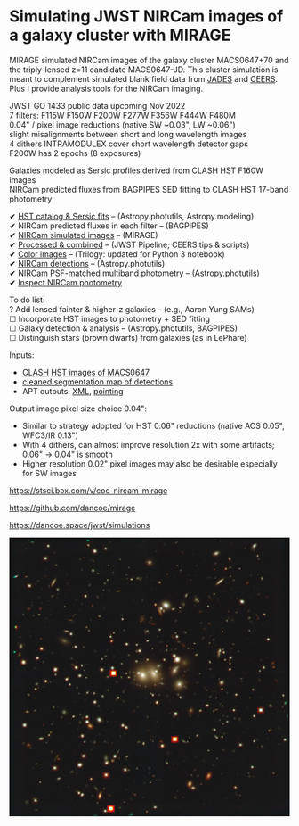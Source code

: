 # Simulating JWST NIRCam images of a galaxy cluster with MIRAGE

MIRAGE simulated NIRCam images of the galaxy cluster MACS0647+70 and the triply-lensed z=11 candidate MACS0647-JD. This cluster simulation is meant to complement simulated blank field data from 
[JADES](https://fenrir.as.arizona.edu/jaguar/) and 
[CEERS](https://ceers.github.io/releases.html).
Plus I provide analysis tools for the NIRCam imaging.

JWST GO 1433 public data upcoming Nov 2022  
7 filters: F115W F150W F200W F277W F356W F444W F480M  
0.04" / pixel image reductions (native SW ~0.03", LW ~0.06")  
slight misalignments between short and long wavelength images  
4 dithers INTRAMODULEX cover short wavelength detector gaps  
F200W has 2 epochs (8 exposures)  

Galaxies modeled as Sersic profiles derived from CLASH HST F160W images  
NIRCam predicted fluxes from BAGPIPES SED fitting to CLASH HST 17-band photometry  

✔ [HST catalog & Sersic fits](https://github.com/dancoe/mirage/blob/master/MACS0647%20Galaxies%20HST%20Sersic%20fits.ipynb) – (Astropy.photutils, Astropy.modeling)  
✔ NIRCam predicted fluxes in each filter – (BAGPIPES)  
✔ [NIRCam simulated images](https://github.com/dancoe/mirage/blob/master/Simulate%20NIRCam%20Images%20MACS0647%20F277W.ipynb) – (MIRAGE)  
✔ [Processed & combined](https://github.com/dancoe/mirage/blob/master/Reduce%20NIRCam%20Simulated%20Images%20MACS0647%20F277W.ipynb) – (JWST Pipeline; CEERS tips & scripts)  
✔ [Color images](https://github.com/dancoe/mirage/blob/master/Trilogy%20color%20images%20NIRCam%20MACS0647.ipynb) – (Trilogy: updated for Python 3 notebook)  
✔ [NIRCam detections](https://github.com/dancoe/mirage/blob/master/MACS0647%20NIRCam%20detections.ipynb) – (Astropy.photutils)  
✔ NIRCam PSF-matched multiband photometry – (Astropy.photutils)  
✔ [Inspect NIRCam photometry](https://github.com/dancoe/mirage/blob/master/MACS0647%20NIRCam%20photometry%20results.ipynb)  

To do list:  
? Add lensed fainter & higher-z galaxies – (e.g., Aaron Yung SAMs)  
☐ Incorporate HST images to photometry + SED fitting  
☐ Galaxy detection & analysis – (Astropy.photutils, BAGPIPES)  
☐ Distinguish stars (brown dwarfs) from galaxies (as in LePhare)  

Inputs:
* [CLASH](https://archive.stsci.edu/prepds/clash/) [HST images of MACS0647](https://archive.stsci.edu/missions/hlsp/clash/macs0647/data/hst/scale_65mas/)
* [cleaned segmentation map of detections](https://github.com/dancoe/mirage/blob/master/z11_seg_cleaned.fits.gz)
* APT outputs: [XML](https://github.com/dancoe/mirage/blob/master/JWSTz11_NIRCam.xml), [pointing](https://github.com/dancoe/mirage/blob/master/JWSTz11_NIRCam.pointing)

Output image pixel size choice 0.04":
- Similar to strategy adopted for HST 0.06" reductions (native ACS 0.05", WFC3/IR 0.13")
- With 4 dithers, can almost improve resolution 2x with some artifacts; 0.06" -> 0.04" is smooth
- Higher resolution 0.02" pixel images may also be desirable especially for SW images

https://stsci.box.com/v/coe-nircam-mirage

https://github.com/dancoe/mirage

https://dancoe.space/jwst/simulations

![color image](MACS0647_color.jpg)